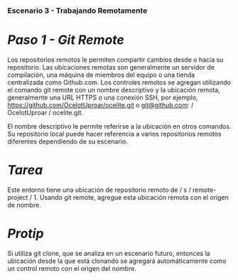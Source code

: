 ### **Escenario 3 - Trabajando Remotamente**

# *Paso 1 - Git Remote*

Los repositorios remotos le permiten compartir cambios desde o hacia su repositorio. Las ubicaciones remotas son generalmente un servidor de compilación, una máquina de miembros del equipo o una tienda centralizada como Github.com. Los controles remotos se agregan utilizando el comando git remote con un nombre descriptivo y la ubicación remota, generalmente una URL HTTPS o una conexión SSH, por ejemplo, https://github.com/OcelotUproar/ocelite.git o git@github.com: / OcelotUproar / ocelite.git.

El nombre descriptivo le permite referirse a la ubicación en otros comandos. Su repositorio local puede hacer referencia a varios repositorios remotos diferentes dependiendo de su escenario.

# *Tarea*

Este entorno tiene una ubicación de repositorio remoto de / s / remote-project / 1. Usando git remote, agregue esta ubicación remota con el origen de nombre.

# *Protip*

Si utiliza git clone, que se analiza en un escenario futuro, entonces la ubicación desde la que está clonando se agregará automáticamente como un control remoto con el origen del nombre.
